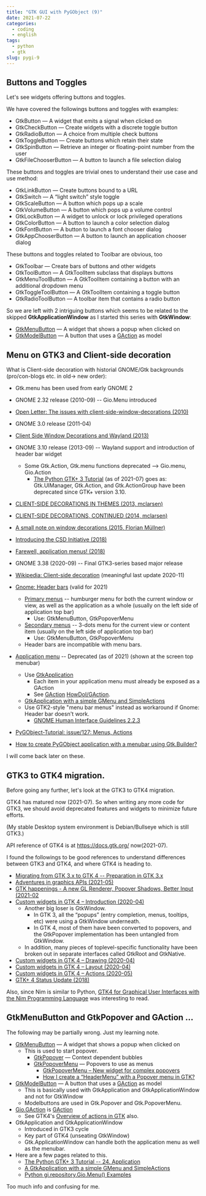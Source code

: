 ```yaml
---
title: "GTK GUI with PyGObject (9)"
date: 2021-07-22
categories:
  - coding
  - english
tags:
  - python
  - gtk
slug: pygi-9
---
```


## Buttons and Toggles

Let's see widgets offering buttons and toggles.

We have covered the followings buttons and toggles with examples:

* GtkButton — A widget that emits a signal when clicked on
* GtkCheckButton — Create widgets with a discrete toggle button
* GtkRadioButton — A choice from multiple check buttons
* GtkToggleButton — Create buttons which retain their state
* GtkSpinButton — Retrieve an integer or floating-point number from the user
* GtkFileChooserButton — A button to launch a file selection dialog

These buttons and toggles are trivial ones to understand their use case and use method:
* GtkLinkButton — Create buttons bound to a URL
* GtkSwitch — A “light switch” style toggle
* GtkScaleButton — A button which pops up a scale
* GtkVolumeButton — A button which pops up a volume control
* GtkLockButton — A widget to unlock or lock privileged operations
* GtkColorButton — A button to launch a color selection dialog
* GtkFontButton — A button to launch a font chooser dialog
* GtkAppChooserButton — A button to launch an application chooser dialog

These buttons and toggles related to Toolbar are obvious, too
* GtkToolbar — Create bars of buttons and other widgets
* GtkToolButton — A GtkToolItem subclass that displays buttons
* GtkMenuToolButton — A GtkToolItem containing a button with an additional dropdown menu
* GtkToggleToolButton — A GtkToolItem containing a toggle button
* GtkRadioToolButton — A toolbar item that contains a radio button

So we are left with 2 intriguing buttons which seems to be related to the skipped __GtkApplicationWindow__ as I started this series with __GtkWindow__:

* [GtkMenuButton](https://lazka.github.io/pgi-docs/Gtk-3.0/classes/MenuButton.html#class-details) — A widget that shows a popup when clicked on
* [GtkModelButton](https://lazka.github.io/pgi-docs/Gtk-3.0/classes/ModelButton.html#class-details) — A button that uses a [GAction](https://developer.gnome.org/GAction/) as model


## Menu on GTK3 and Client-side decoration

What is Client-side decoration with historial GNOME/Gtk backgrounds (pro/con-blogs etc. in old-> new order):
* Gtk.menu has been used from early GNOME 2
* GNOME 2.32 release (2010-09) -- Gio.Menu introduced
* [Open Letter: The issues with client-side-window-decorations (2010)](http://blog.martin-graesslin.com/blog/2010/05/open-letter-the-issues-with-client-side-window-decorations/)
* GNOME 3.0 release (2011-04)
* [Client Side Window Decorations and Wayland (2013)](https://blog.martin-graesslin.com/blog/2013/02/client-side-window-decorations-and-wayland/)
* GNOME 3.10 release (2013-09) -- Wayland support and introduction of header bar widget
    * Some Gtk.Action, Gtk.menu functions deprecated --> Gio.menu, Gio.Action
        * [The Python GTK+ 3 Tutorial](https://python-gtk-3-tutorial.readthedocs.io/en/latest/menus.html) (as of 2021-07) goes as:
            Gtk.UIManager, Gtk.Action, and Gtk.ActionGroup have been deprecated since GTK+ version 3.10.
* [CLIENT-SIDE DECORATIONS IN THEMES (2013, mclarsen)](https://blogs.gnome.org/mclasen/2013/12/05/client-side-decorations-in-themes/)
* [CLIENT-SIDE DECORATIONS, CONTINUED (2014, mclarsen)](https://blogs.gnome.org/mclasen/2014/01/13/client-side-decorations-continued/)
* [A small note on window decorations (2015, Florian Müllner)](https://blogs.gnome.org/fmuellner/2015/01/30/a-small-note-on-window-decorations/)
* [Introducing the CSD Initiative (2018)](https://blogs.gnome.org/tbernard/2018/01/26/csd-initiative/)
* [Farewell, application menus! (2018)](https://blogs.gnome.org/aday/2018/10/09/farewell-application-menus/)
* GNOME 3.38 (2020-09) -- Final GTK3-series based major release
* [Wikipedia: Client-side decoration](https://en.wikipedia.org/wiki/Client-side_decoration) (meaningful last update 2020-11)
* [Gnome: Header bars](https://developer.gnome.org/hig/stable/header-bars.html.en) (valid for 2021)
    * [Primary menus](https://developer.gnome.org/hig/stable/primary-menus.html.en) -- humburger menu for both the current window or view, as well as the application as a whole (usually on the left side of application top bar)
        * Use: GtkMenuButton, GtkPopoverMenu
    * [Secondary menus](https://developer.gnome.org/hig/stable/secondary-menus.html.en) --  3-dots menu for the current view or content item (usually on the left side of application top bar)
        * Use: GtkMenuButton, GtkPopoverMenu
    * Header bars are incompatible with menu bars.
* [Application menu](https://wiki.gnome.org/HowDoI/ApplicationMenu) -- Deprecated (as of 2021) (shown at the screen top menubar)
    * Use [GtkApplication](https://wiki.gnome.org/HowDoI/GtkApplication)
        * Each item in your application menu must already be exposed as a GAction
        * See [GAction](https://developer.gnome.org/GAction/) [HowDoI/GAction](https://wiki.gnome.org/HowDoI/GAction).
    * [GtkApplication with a simple GMenu and SimpleActions](https://developer.gnome.org/gnome-devel-demos/stable/gmenu.py.html.en)
    * Use GTK2-style "menu bar menus" instead as workaround if Gnome: Header bar doesn't work.
        * [GNOME Human Interface Guidelines 2.2.3](https://developer.gnome.org/hig-book/3.12/menus-standard.html.en)

* [PyGObject-Tutorial: issue/127: Menus, Actions](https://github.com/sebp/PyGObject-Tutorial/issues/127)
* [How to create PyGObject application with a menubar using Gtk.Builder?](https://stackoverflow.com/questions/49964906/how-to-create-pygobject-application-with-a-menubar-using-gtk-builder)

I will come back later on these.

## GTK3 to GTK4 migration.

Before going any further, let's look at the GTK3 to GTK4 migration.

GTK4 has matured now (2021-07).  So when writing any more code for GTK3, we
should avoid deprecated features and widgets to minimize future efforts.

(My stable Desktop system environment is Debian/Bullseye which is still GTK3.)

API reference of GTK4 is at https://docs.gtk.org/ now(2021-07).

I found the followings to be good references to understand differences between GTK3 and GTK4, and where GTK4 is heading to.

* [Migrating from GTK 3.x to GTK 4 -- Preparation in GTK 3.x](https://developer.gnome.org/gtk4/stable/gtk-migrating-3-to-4.html#id-1.7.4.3)
* [Adventures in graphics APIs (2021-05)](https://blog.gtk.org/2021/05/10/adventures-in-graphics-apis/)
* [GTK happenings - A new GL Renderer, Popover Shadows, Better Input (2021-02](https://blog.gtk.org/2021/02/18/gtk-happenings/)
* [Custom widgets in GTK 4 – Introduction (2020-04)](https://blog.gtk.org/2020/04/23/custom-widgets-in-gtk-4-introduction/)
    * Another big loser is GtkWindow.
        * In GTK 3, all the “popups”  (entry completion, menus, tooltips, etc) were using a GtkWindow underneath.
        * In GTK 4, most of them have been converted to popovers, and the GtkPopover implementation has been untangled from GtkWindow.
    * In addition, many pieces of toplevel-specific functionality have been broken out in separate interfaces called GtkRoot and GtkNative.
* [Custom widgets in GTK 4 – Drawing (2020-04)](https://blog.gtk.org/2020/04/24/custom-widgets-in-gtk-4-drawing/)
* [Custom widgets in GTK 4 – Layout (2020-04)](https://blog.gtk.org/2020/04/27/custom-widgets-in-gtk-4-layout/)
* [Custom widgets in GTK 4 – Actions (2020-05)](https://blog.gtk.org/2020/05/01/custom-widgets-in-gtk-4-actions/)
* [GTK+ 4 Status Update (2018)](https://mclasen.fedorapeople.org/gtk4-devconf2018.pdf)

Also, since Nim is similar to Python, [GTK4 for Graphical User Interfaces with the Nim Programming Language](http://ssalewski.de/gtkprogramming.html) was interesting to read.

## GtkMenuButton and GtkPopover and GAction ...

The following may be partially wrong.  Just my learning note.

* [GtkMenuButton](https://lazka.github.io/pgi-docs/Gtk-3.0/classes/MenuButton.html#class-details) — A widget that shows a popup when clicked on
    * This is used to start popover.
        * [GtkPopover](https://lazka.github.io/pgi-docs/Gtk-3.0/classes/Popover.html) — Context dependent bubbles
        * [GtkPopoverMenu](https://lazka.github.io/pgi-docs/Gtk-3.0/classes/PopoverMenu.html) — Popovers to use as menus
          * [GtkPopoverMenu – New widget for complex popovers](https://csorianognome.wordpress.com/2014/11/07/gtkpopovermenu-new-widget-for-complex-popovers/)
          * [How I create a “HeaderMenu” with a Popover menu in GTK?](https://stackoverflow.com/questions/38907362/how-i-create-a-headermenu-with-a-popover-menu-in-gtk)
* [GtkModelButton](https://lazka.github.io/pgi-docs/Gtk-3.0/classes/ModelButton.html#class-details) — A button that uses a [GAction](https://developer.gnome.org/GAction/) as model
    * This is basically used with GtkApplication and GtkApplicationWindow and not for GtkWindow
    * Modelbuttons are used in Gtk.Popover and Gtk.PopoverMenu.
* [Gio.GAction](https://lazka.github.io/pgi-docs/index.html#Gio-2.0/classes/Action.html#Gio.Action) is [GAction](https://developer.gnome.org/GAction/)
    * See GTK4's [Overview of actions in GTK](https://docs.gtk.org/gtk4/actions.html) also.
* GtkApplication and GtkApplicationWindow
  * Introduced in GTK3 cycle
  * Key part of GTK4 (unseating GtkWindow)
  * Gtk.ApplicationWindow can handle both the application menu as well as the menubar.
* Here are a few pages related to this.
  * [The Python GTK+ 3 Tutorial -- 24. Application](https://python-gtk-3-tutorial.readthedocs.io/en/latest/application.html)
  * [A GtkApplication with a simple GMenu and SimpleActions](https://developer.gnome.org/gnome-devel-demos/stable/gmenu.py.html.en)
  * [Python gi.repository.Gio.Menu() Examples](https://www.programcreek.com/python/example/84574/gi.repository.Gio.Menu)

Too much info and confusing for me.
<!-- vim: set sw=2 sts=2 ai si et tw=79 ft=markdown: -->
